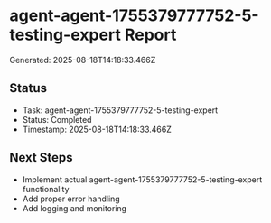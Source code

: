# agent-agent-1755379777752-5-testing-expert Report

Generated: 2025-08-18T14:18:33.466Z

## Status
- Task: agent-agent-1755379777752-5-testing-expert
- Status: Completed
- Timestamp: 2025-08-18T14:18:33.466Z

## Next Steps
- Implement actual agent-agent-1755379777752-5-testing-expert functionality
- Add proper error handling
- Add logging and monitoring
